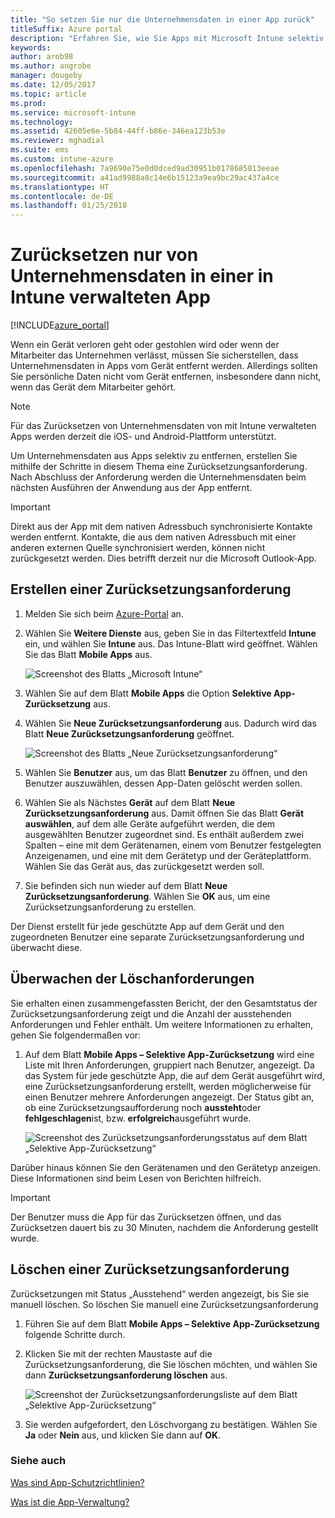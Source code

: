 ```yaml
---
title: "So setzen Sie nur die Unternehmensdaten in einer App zurück"
titleSuffix: Azure portal
description: "Erfahren Sie, wie Sie Apps mit Microsoft Intune selektiv zurücksetzen.\""
keywords: 
author: arob98
ms.author: angrobe
manager: dougeby
ms.date: 12/05/2017
ms.topic: article
ms.prod: 
ms.service: microsoft-intune
ms.technology: 
ms.assetid: 42605e6e-5b84-44ff-b86e-346ea123b53e
ms.reviewer: mghadial
ms.suite: ems
ms.custom: intune-azure
ms.openlocfilehash: 7a9690e75e0d0dced9ad30951b0178685813eeae
ms.sourcegitcommit: a41ad9988a8c14e6b15123a9ea9bc29ac437a4ce
ms.translationtype: HT
ms.contentlocale: de-DE
ms.lasthandoff: 01/25/2018
---
```

# <a name="how-to-wipe-only-corporate-data-from-intune-managed-apps"></a>Zurücksetzen nur von Unternehmensdaten in einer in Intune verwalteten App

[!INCLUDE[azure_portal](./includes/azure_portal.md)]

Wenn ein Gerät verloren geht oder gestohlen wird oder wenn der Mitarbeiter das Unternehmen verlässt, müssen Sie sicherstellen, dass Unternehmensdaten in Apps vom Gerät entfernt werden. Allerdings sollten Sie persönliche Daten nicht vom Gerät entfernen, insbesondere dann nicht, wenn das Gerät dem Mitarbeiter gehört.

>[!NOTE]
> Für das Zurücksetzen von Unternehmensdaten von mit Intune verwalteten Apps werden derzeit die iOS- und Android-Plattform unterstützt.

Um Unternehmensdaten aus Apps selektiv zu entfernen, erstellen Sie mithilfe der Schritte in diesem Thema eine Zurücksetzungsanforderung. Nach Abschluss der Anforderung werden die Unternehmensdaten beim nächsten Ausführen der Anwendung aus der App entfernt.

>[!IMPORTANT]
> Direkt aus der App mit dem nativen Adressbuch synchronisierte Kontakte werden entfernt. Kontakte, die aus dem nativen Adressbuch mit einer anderen externen Quelle synchronisiert werden, können nicht zurückgesetzt werden. Dies betrifft derzeit nur die Microsoft Outlook-App.

## <a name="create-a-wipe-request"></a>Erstellen einer Zurücksetzungsanforderung

1.  Melden Sie sich beim [Azure-Portal](https://portal.azure.com) an.

2.  Wählen Sie **Weitere Dienste** aus, geben Sie in das Filtertextfeld **Intune** ein, und wählen Sie **Intune** aus. Das Intune-Blatt wird geöffnet. Wählen Sie das Blatt **Mobile Apps** aus.

    ![Screenshot des Blatts „Microsoft Intune“](./media/apps-selective-wipe01.png)

3.  Wählen Sie auf dem Blatt **Mobile Apps** die Option **Selektive App-Zurücksetzung** aus.

4.  Wählen Sie **Neue Zurücksetzungsanforderung** aus. Dadurch wird das Blatt **Neue Zurücksetzungsanforderung** geöffnet.

    ![Screenshot des Blatts „Neue Zurücksetzungsanforderung“](./media/AzurePortal_MAM_NewWipeRequest.png)

5.  Wählen Sie **Benutzer** aus, um das Blatt **Benutzer** zu öffnen, und den Benutzer auszuwählen, dessen App-Daten gelöscht werden sollen.

6.  Wählen Sie als Nächstes **Gerät** auf dem Blatt **Neue Zurücksetzungsanforderung** aus. Damit öffnen Sie das Blatt **Gerät auswählen**, auf dem alle Geräte aufgeführt werden, die dem ausgewählten Benutzer zugeordnet sind. Es enthält außerdem zwei Spalten – eine mit dem Gerätenamen, einem vom Benutzer festgelegten Anzeigenamen, und eine mit dem Gerätetyp und der Geräteplattform. Wählen Sie das Gerät aus, das zurückgesetzt werden soll.

7.  Sie befinden sich nun wieder auf dem Blatt **Neue Zurücksetzungsanforderung**. Wählen Sie **OK** aus, um eine Zurücksetzungsanforderung zu erstellen.

Der Dienst erstellt für jede geschützte App auf dem Gerät und den zugeordneten Benutzer eine separate Zurücksetzungsanforderung und überwacht diese.

## <a name="monitor-your-wipe-requests"></a>Überwachen der Löschanforderungen

Sie erhalten einen zusammengefassten Bericht, der den Gesamtstatus der Zurücksetzungsanforderung zeigt und die Anzahl der ausstehenden Anforderungen und Fehler enthält. Um weitere Informationen zu erhalten, gehen Sie folgendermaßen vor:

1.  Auf dem Blatt **Mobile Apps – Selektive App-Zurücksetzung** wird eine Liste mit Ihren Anforderungen, gruppiert nach Benutzer, angezeigt. Da das System für jede geschützte App, die auf dem Gerät ausgeführt wird, eine Zurücksetzungsanforderung erstellt, werden möglicherweise für einen Benutzer mehrere Anforderungen angezeigt. Der Status gibt an, ob eine Zurücksetzungsaufforderung noch **aussteht**oder **fehlgeschlagen**ist, bzw. **erfolgreich**ausgeführt wurde.

    ![Screenshot des Zurücksetzungsanforderungsstatus auf dem Blatt „Selektive App-Zurücksetzung“](./media/wipe-request-status-1.png)

Darüber hinaus können Sie den Gerätenamen und den Gerätetyp anzeigen. Diese Informationen sind beim Lesen von Berichten hilfreich.

>[!IMPORTANT]
> Der Benutzer muss die App für das Zurücksetzen öffnen, und das Zurücksetzen dauert bis zu 30 Minuten, nachdem die Anforderung gestellt wurde.

## <a name="delete-a-wipe-request"></a>Löschen einer Zurücksetzungsanforderung

Zurücksetzungen mit Status „Ausstehend“ werden angezeigt, bis Sie sie manuell löschen.  So löschen Sie manuell eine Zurücksetzungsanforderung

1.  Führen Sie auf dem Blatt **Mobile Apps – Selektive App-Zurücksetzung** folgende Schritte durch.

2.  Klicken Sie mit der rechten Maustaste auf die Zurücksetzungsanforderung, die Sie löschen möchten, und wählen Sie dann **Zurücksetzungsanforderung löschen** aus.

    ![Screenshot der Zurücksetzungsanforderungsliste auf dem Blatt „Selektive App-Zurücksetzung“](./media/delete-wipe-request.png)

3.  Sie werden aufgefordert, den Löschvorgang zu bestätigen. Wählen Sie **Ja** oder **Nein** aus, und klicken Sie dann auf **OK**.

### <a name="see-also"></a>Siehe auch
[Was sind App-Schutzrichtlinien?](app-protection-policy.md)

[Was ist die App-Verwaltung?](app-management.md)
